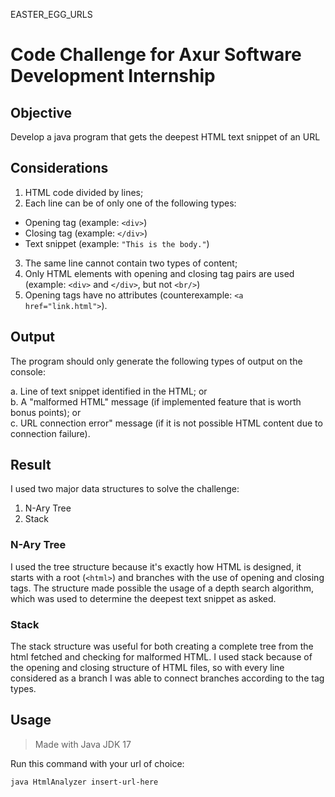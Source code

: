 EASTER_EGG_URLS

# Code Challenge for Axur Software Development Internship

## Objective

Develop a java program that gets the deepest HTML text snippet of an URL

## Considerations

1. HTML code divided by lines;
2. Each line can be of only one of the following types:
- Opening tag (example: `<div>`)
- Closing tag (example: `</div>`)
- Text snippet (example: `"This is the body."`)
3. The same line cannot contain two types of content;
4. Only HTML elements with opening and closing tag pairs are used (example: `<div>` and `</div>`, but not `<br/>`)
5. Opening tags have no attributes (counterexample: `<a href="link.html">`).

## Output

The program should only generate the following types of output on the console:

a. Line of text snippet identified in the HTML; or \
b. A "malformed HTML" message (if implemented feature that is worth bonus points); or \
c. URL connection error" message (if it is not possible HTML content due to connection failure). 

## Result

I used two major data structures to solve the challenge:
1. N-Ary Tree
2. Stack

### N-Ary Tree
I used the tree structure because it's exactly how HTML is designed, it starts with a root (`<html>`) and branches with the use of opening and closing tags. The structure made possible the usage of a depth search algorithm, which was used to determine the deepest text snippet as asked.

### Stack
The stack structure was useful for both creating a complete tree from the html fetched and checking for malformed HTML. I used stack because of the opening and closing structure of HTML files, so with every line considered as a branch I was able to connect branches according to the tag types.

## Usage
> Made with Java JDK 17

Run this command with your url of choice:

`java HtmlAnalyzer insert-url-here`

